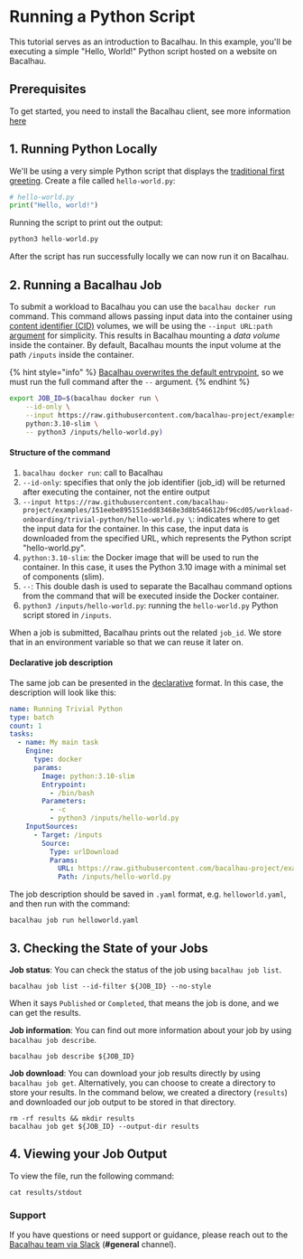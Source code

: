 # Running a Python Script

This tutorial serves as an introduction to Bacalhau. In this example, you'll be executing a simple "Hello, World!" Python script hosted on a website on Bacalhau.

## Prerequisites​ <a href="#prerequisites" id="prerequisites"></a>

To get started, you need to install the Bacalhau client, see more information [here](broken-reference)

## 1. Running Python Locally​ <a href="#id-1-running-python-locally" id="id-1-running-python-locally"></a>

We'll be using a very simple Python script that displays the [traditional first greeting](https://en.wikipedia.org/wiki/%22Hello,_World!%22_program). Create a file called `hello-world.py`:

```python
# hello-world.py
print("Hello, world!")
```

Running the script to print out the output:

```python
python3 hello-world.py
```

After the script has run successfully locally we can now run it on Bacalhau.

## 2. Running a Bacalhau Job​ <a href="#id-2-running-a-bacalhau-job" id="id-2-running-a-bacalhau-job"></a>

To submit a workload to Bacalhau you can use the `bacalhau docker run` command. This command allows passing input data into the container using [content identifier (CID)](https://github.com/multiformats/cid) volumes, we will be using the `--input URL:path` [argument](broken-reference) for simplicity. This results in Bacalhau mounting a _data volume_ inside the container. By default, Bacalhau mounts the input volume at the path `/inputs` inside the container.

{% hint style="info" %}
[Bacalhau overwrites the default entrypoint](https://github.com/bacalhau-project/bacalhau/blob/v0.2.3/cmd/bacalhau/docker_run.go#L64), so we must run the full command after the `--` argument.
{% endhint %}

```bash
export JOB_ID=$(bacalhau docker run \
    --id-only \
    --input https://raw.githubusercontent.com/bacalhau-project/examples/151eebe895151edd83468e3d8b546612bf96cd05/workload-onboarding/trivial-python/hello-world.py \
    python:3.10-slim \
    -- python3 /inputs/hello-world.py)
```

#### Structure of the command​ <a href="#structure-of-the-command" id="structure-of-the-command"></a>

1. `bacalhau docker run`: call to Bacalhau
2. `--id-only`: specifies that only the job identifier (job\_id) will be returned after executing the container, not the entire output
3. `--input https://raw.githubusercontent.com/bacalhau-project/examples/151eebe895151edd83468e3d8b546612bf96cd05/workload-onboarding/trivial-python/hello-world.py \`: indicates where to get the input data for the container. In this case, the input data is downloaded from the specified URL, which represents the Python script "hello-world.py".
4. `python:3.10-slim`: the Docker image that will be used to run the container. In this case, it uses the Python 3.10 image with a minimal set of components (slim).
5. `--`: This double dash is used to separate the Bacalhau command options from the command that will be executed inside the Docker container.
6. `python3 /inputs/hello-world.py`: running the `hello-world.py` Python script stored in `/inputs`.

When a job is submitted, Bacalhau prints out the related `job_id`. We store that in an environment variable so that we can reuse it later on.

#### Declarative job description​ <a href="#declarative-job-description" id="declarative-job-description"></a>

The same job can be presented in the [declarative](broken-reference) format. In this case, the description will look like this:

```yaml
name: Running Trivial Python
type: batch
count: 1
tasks:
  - name: My main task
    Engine:
      type: docker
      params:
        Image: python:3.10-slim
        Entrypoint:
          - /bin/bash
        Parameters:
          - -c
          - python3 /inputs/hello-world.py
    InputSources:
      - Target: /inputs
        Source:
          Type: urlDownload
          Params:
            URL: https://raw.githubusercontent.com/bacalhau-project/examples/151eebe895151edd83468e3d8b546612bf96cd05/workload-onboarding/trivial-python/hello-world.py
            Path: /inputs/hello-world.py
```

The job description should be saved in `.yaml` format, e.g. `helloworld.yaml`, and then run with the command:

```
bacalhau job run helloworld.yaml
```

## 3. Checking the State of your Jobs​ <a href="#id-3-checking-the-state-of-your-jobs" id="id-3-checking-the-state-of-your-jobs"></a>

**Job status**: You can check the status of the job using `bacalhau job list`.

```
bacalhau job list --id-filter ${JOB_ID} --no-style
```

When it says `Published` or `Completed`, that means the job is done, and we can get the results.

**Job information**: You can find out more information about your job by using `bacalhau job describe`.

```
bacalhau job describe ${JOB_ID}
```

**Job download**: You can download your job results directly by using `bacalhau job get`. Alternatively, you can choose to create a directory to store your results. In the command below, we created a directory (`results`) and downloaded our job output to be stored in that directory.

```
rm -rf results && mkdir results
bacalhau job get ${JOB_ID} --output-dir results
```

## 4. Viewing your Job Output​ <a href="#id-4-viewing-your-job-output" id="id-4-viewing-your-job-output"></a>

To view the file, run the following command:

```
cat results/stdout
```

### Support​ <a href="#support" id="support"></a>

If you have questions or need support or guidance, please reach out to the [Bacalhau team via Slack](https://bacalhauproject.slack.com/ssb/redirect) (**#general** channel).
